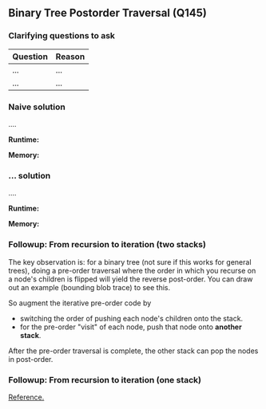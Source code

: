 ## Binary Tree Postorder Traversal (Q145)

### Clarifying questions to ask

| Question | Reason |
| --- | --- |
| ... | ... |
| ... | ... |

### Naive solution

....

**Runtime:**

**Memory:**


### ... solution

....

**Runtime:**

**Memory:**


### Followup: From recursion to iteration (two stacks)

The key observation is: for a binary tree (not sure if this works for general trees), doing a pre-order traversal where the order in which you recurse on a node's children is flipped will yield the reverse post-order. You can draw out an example (bounding blob trace) to see this.

So augment the iterative pre-order code by
- switching the order of pushing each node's children onto the stack.
- for the pre-order "visit" of each node, push that node onto **another stack**.

After the pre-order traversal is complete, the other stack can pop the nodes in post-order.


### Followup: From recursion to iteration (one stack)

[Reference.](https://www.geeksforgeeks.org/iterative-postorder-traversal-using-stack/)
